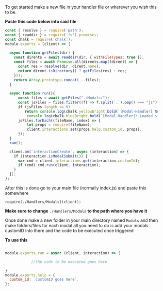 To get started make a new file in your handler file or wherever you wish this to be.

**Paste this code below into said file**

```js
const { resolve } = require('path');
const { readdir } = require('fs').promises;
const chalk = require('chalk');
module.exports = (client) => {
  
  async function getFiles(dir) {
    const dirents = await readdir(dir, { withFileTypes: true });
    const files = await Promise.all(dirents.map((dirent) => {
      const res = resolve(dir, dirent.name);
      return dirent.isDirectory() ? getFiles(res) : res;
    }));
    return Array.prototype.concat(...files);
  }
  
  async function run(){
      const files = await getFiles("./Modals/");
      const jsFiles = files.filter((f) => f.split(`.`).pop() === "js")
      if (jsFiles.length <= 0)
         return console.log(chalk.yellowBright.bold(`[Modal-Handler] No loadable Modals detected`));
          console.log(chalk.blueBright.bold(`[Modal-Handler]: Loaded ${jsFiles.length} Modals`))
      jsFiles.forEach((fileName, index) => {
          let props = require(fileName);
          client.interactions.set(props.help.custom_id, props);
      });
  }
  run();

  client.on(`interactionCreate`, async (interaction) => {
    if (interaction.isModalSubmit()) {
      var cmd = client.interactions.get(interaction.customId);
      if (cmd) cmd.run(client, interaction);
    }
  });
};
```

After this is done go to your main file (normally index.js) and paste this somewhere

`require(./Handlers/Modals)(client);`

**Make sure to change** `./Handlers/Modals` **to the path where you have it**


Once done make a new folder in your main directory named `Modals` and then make folders/files for each modal
all you need to do is add your modals customID into there and the code to be executed once triggered

**To use this**

```js

module.exports.run = async (client, interaction) => {

            //the code to be executed goes here

}
module.exports.help = {
  custom_id: `customID goes here`,
};
```
